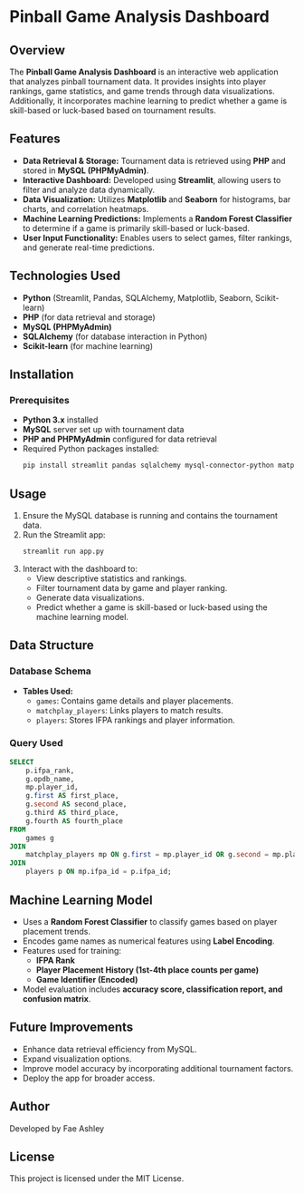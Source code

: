 # Pinball Game Analysis Dashboard

## Overview
The **Pinball Game Analysis Dashboard** is an interactive web application that analyzes pinball tournament data. It provides insights into player rankings, game statistics, and game trends through data visualizations. Additionally, it incorporates machine learning to predict whether a game is skill-based or luck-based based on tournament results.

## Features
- **Data Retrieval & Storage:** Tournament data is retrieved using **PHP** and stored in **MySQL (PHPMyAdmin)**.
- **Interactive Dashboard:** Developed using **Streamlit**, allowing users to filter and analyze data dynamically.
- **Data Visualization:** Utilizes **Matplotlib** and **Seaborn** for histograms, bar charts, and correlation heatmaps.
- **Machine Learning Predictions:** Implements a **Random Forest Classifier** to determine if a game is primarily skill-based or luck-based.
- **User Input Functionality:** Enables users to select games, filter rankings, and generate real-time predictions.

## Technologies Used
- **Python** (Streamlit, Pandas, SQLAlchemy, Matplotlib, Seaborn, Scikit-learn)
- **PHP** (for data retrieval and storage)
- **MySQL (PHPMyAdmin)**
- **SQLAlchemy** (for database interaction in Python)
- **Scikit-learn** (for machine learning)

## Installation
### **Prerequisites**
- **Python 3.x** installed
- **MySQL** server set up with tournament data
- **PHP and PHPMyAdmin** configured for data retrieval
- Required Python packages installed:
  ```bash
  pip install streamlit pandas sqlalchemy mysql-connector-python matplotlib seaborn scikit-learn
  ```

## Usage
1. Ensure the MySQL database is running and contains the tournament data.
2. Run the Streamlit app:
   ```bash
   streamlit run app.py
   ```
3. Interact with the dashboard to:
   - View descriptive statistics and rankings.
   - Filter tournament data by game and player ranking.
   - Generate data visualizations.
   - Predict whether a game is skill-based or luck-based using the machine learning model.

## Data Structure
### **Database Schema**
- **Tables Used:**
  - `games`: Contains game details and player placements.
  - `matchplay_players`: Links players to match results.
  - `players`: Stores IFPA rankings and player information.

### **Query Used**
```sql
SELECT 
    p.ifpa_rank,
    g.opdb_name,
    mp.player_id,
    g.first AS first_place,
    g.second AS second_place,
    g.third AS third_place,
    g.fourth AS fourth_place
FROM 
    games g
JOIN 
    matchplay_players mp ON g.first = mp.player_id OR g.second = mp.player_id OR g.third = mp.player_id OR g.fourth = mp.player_id
JOIN 
    players p ON mp.ifpa_id = p.ifpa_id;
```

## Machine Learning Model
- Uses a **Random Forest Classifier** to classify games based on player placement trends.
- Encodes game names as numerical features using **Label Encoding**.
- Features used for training:
  - **IFPA Rank**
  - **Player Placement History (1st-4th place counts per game)**
  - **Game Identifier (Encoded)**
- Model evaluation includes **accuracy score, classification report, and confusion matrix**.

## Future Improvements
- Enhance data retrieval efficiency from MySQL.
- Expand visualization options.
- Improve model accuracy by incorporating additional tournament factors.
- Deploy the app for broader access.

## Author
Developed by Fae Ashley

## License
This project is licensed under the MIT License.
